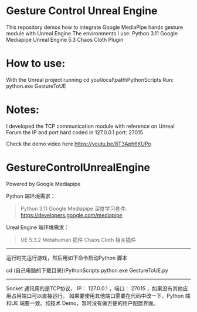 # Gesture Control Unreal Engine
This repository demos how to integrate Google MediaPipe hands gesture module with Unreal Engine
The environments I use:
Python 3.11
Google Mediapipe
Unreal Engine 5.3
Chaos Cloth Plugin

# How to use:
With the Unreal project running
cd you\local\path\PythonScripts
Run:
python.exe GestureToUE

# Notes:
I developed the TCP communication module with reference on Unreal Forum
the IP and port hard coded in 127.0.0.1 port: 27015

Check the demo video here
https://youtu.be/8T3Aph6KUPo

# GestureControlUnrealEngine
 Powered by Google Mediapipe

Python 端环境需求：

> Python 3.11
> Google Mediapipe 深度学习套件: https://developers.google.com/mediapipe

Ureal Engine 端环境需求：

>UE 5.3.2
>Metahuman 插件
>Chaos Cloth 相关插件

****************************************
运行时先运行游戏，然后用如下命令启动Python 脚本

cd (自己电脑的下载目录)\PythonScripts
python.exe GestureToUE.py

**************************************
Socket 通讯用的是TCP协议， IP： 127.0.0.1 ，端口： 27015 ，如果没有其他应用占用端口可以直接运行。
如果要使用其他端口需要在代码中改一下，Python 端和UE 端要一致。纯技术 Demo，暂时没有做方便的用户配置界面。
